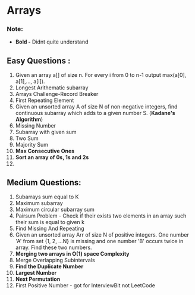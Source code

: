 # Arrays

### Note:

 - **Bold  -** Didnt quite understand
 

## Easy Questions :

 1. Given an array a[] of size n. For every i from 0 to n-1 output max(a[0], a[1],..., a[i]).
 2. Longest Arithematic subarray
 3. Arrays Challenge-Record Breaker
 4. First Repeating Element
 5. Given an unsorted array A of size N of non-negative integers, find continuous subarray which adds to a given number S. (**Kadane's Algorithm**)
 6. Missing Number
 7. Subarray with given sum 
 8. Two Sum
 9. Majority Sum  
 10. **Max Consecutive Ones**
 11. **Sort an array of 0s, 1s and 2s**
 13. 


## Medium Questions:

1.  Subarrays sum equal to K
2.  Maximum subarray
3.  Maximum circular subarray sum
4.  Pairsum Problem - Check if their exists two elements in an array such their sum is equal to given k
5.  Find Missing And Repeating
6.  Given an unsorted array Arr of size N of positive integers. One number 'A' from set {1, 2, …N} is missing and one number 'B' occurs twice in array. Find these two numbers.
7. **Merging two arrays in O(1) space Complexity**
8. Merge Overlapping Subintervals
9. **Find the Duplicate Number**
10. **Largest Number** 
11. **Next Permutation**
12.  First Positive Number - got for  InterviewBit not LeetCode
